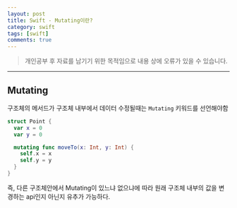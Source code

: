 ```yaml
---
layout: post
title: Swift - Mutating이란?
category: swift
tags: [swift]
comments: true
---
```


> 개인공부 후 자료를 남기기 위한 목적임으로 내용 상에 오류가 있을 수 있습니다.    

<hr>

## Mutating

구조체의 메서드가 구조체 내부에서 데이터 수정될때는 `Mutating` 키워드를 선언해야함

```swift
struct Point {
  var x = 0
  var y = 0

  mutating func moveTo(x: Int, y: Int) {
    self.x = x
    self.y = y
  }
}
```

즉, 다른 구조체안에서 Mutating이 있느냐 없으냐에 따라 원래 구조체 내부의 값을 변경하는 api인지 아닌지 유추가 가능하다. 
